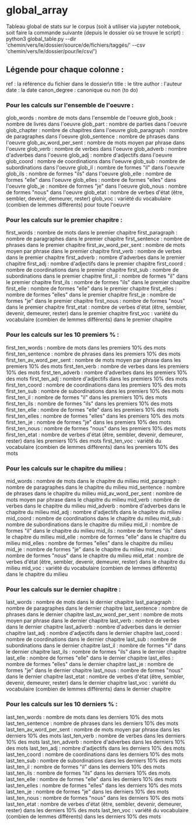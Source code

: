 # global_array
Tableau global de stats sur le corpus (soit à utiliser via jupyter notebook, soit faire la commande suivante (depuis le dossier où se trouve le script) :
	python3 global_table.py --dir 'chemin/vers/le/dossier/source/de/fichiers/taggés/' --csv 		'chemin/vers/le/dossier/pour/le/csv/')

## Légende pour chaque colonne :

ref : la référence du fichier dans le dossier\n
title : le titre
author : l'auteur
date : la date
canon_degree : canonique ou non (to do)

### Pour les calculs sur l'ensemble de l'oeuvre :
glob_words : nombre de mots dans l'ensemble de l'oeuvre
glob_book : nombre de livres dans l'oeuvre
glob_part : nombre de parties dans l'oeuvre
glob_chapter : nombre de chapitres dans l'oeuvre
glob_paragraph : nombre de paragraphes dans l'oeuvre
glob_sentence : nombre de phrases dans l'oeuvre
glob_av_word_per_sent : nombre de mots moyen par phrase dans l'oeuvre
glob_verb : nombre de verbes dans l'oeuvre
glob_adverb : nombre d'adverbes dans l'oeuvre
glob_adj : nombre d'adjectifs dans l'oeuvre
glob_coord : nombre de coordinations dans l'oeuvre
glob_sub : nombre de subordinations dans l'oeuvre
glob_il : nombre de formes "il" dans l'oeuvre
glob_ils : nombre de formes "ils" dans l'oeuvre
glob_elle : nombre de formes "elle" dans l'oeuvre
glob_elles : nombre de formes "elles" dans l'oeuvre
glob_je : nombre de formes "je" dans l'oeuvre
glob_nous : nombre de formes "nous" dans l'oeuvre
glob_etat : nombre de verbes d'état (être, sembler, devenir, demeurer, rester)
glob_voc : variété du vocabulaire (combien de lemmes différents) pour toute l'oeuvre

### Pour les calculs sur le premier chapitre :
first_words : nombre de mots dans le premier chapitre
first_paragraph : nombre de paragraphes dans le premier chapitre
first_sentence : nombre de phrases dans le premier chapitre
first_av_word_per_sent : nombre de mots moyen par phrase dans le premier chapitre
first_verb : nombre de verbes dans le premier chapitre
first_adverb : nombre d'adverbes dans le premier chapitre
first_adj : nombre d'adjectifs dans le premier chapitre
first_coord : nombre de coordinations dans le premier chapitre
first_sub : nombre de subordinations dans le premier chapitre
first_il : nombre de formes "il" dans le premier chapitre
first_ils : nombre de formes "ils" dans le premier chapitre
first_elle : nombre de formes "elle" dans le premier chapitre
first_elles : nombre de formes "elles" dans le premier chapitre
first_je : nombre de formes "je" dans le premier chapitre
first_nous : nombre de formes "nous" dans le premier chapitre
first_etat : nombre de verbes d'état (être, sembler, devenir, demeurer, rester) dans le premier chapitre
first_voc : variété du vocabulaire (combien de lemmes différents) dans le premier chapitre

### Pour les calculs sur les 10 premiers % :
first_ten_words : nombre de mots dans les premiers 10% des mots
first_ten_sentence : nombre de phrases dans les premiers 10% des mots
first_ten_av_word_per_sent : nombre de mots moyen par phrase dans les premiers 10% des mots
first_ten_verb : nombre de verbes dans les premiers 10% des mots
first_ten_adverb : nombre d'adverbes dans les premiers 10% des mots
first_ten_adj : nombre d'adjectifs dans les premiers 10% des mots
first_ten_coord : nombre de coordinations dans les premiers 10% des mots
first_ten_sub : nombre de subordinations dans les premiers 10% des mots
first_ten_il : nombre de formes "il" dans les premiers 10% des mots
first_ten_ils : nombre de formes "ils" dans les premiers 10% des mots
first_ten_elle : nombre de formes "elle" dans les premiers 10% des mots
first_ten_elles : nombre de formes "elles" dans les premiers 10% des mots
first_ten_je : nombre de formes "je" dans les premiers 10% des mots
first_ten_nous : nombre de formes "nous" dans les premiers 10% des mots
first_ten_etat : nombre de verbes d'état (être, sembler, devenir, demeurer, rester) dans les premiers 10% des mots
first_ten_voc : variété du vocabulaire (combien de lemmes différents) dans les premiers 10% des mots

### Pour les calculs sur le chapitre du milieu :
mid_words : nombre de mots dans le chapitre du milieu
mid_paragraph : nombre de paragraphes dans le chapitre du milieu
mid_sentence : nombre de phrases dans le chapitre du milieu
mid_av_word_per_sent : nombre de mots moyen par phrase dans le chapitre du milieu
mid_verb : nombre de verbes dans le chapitre du milieu
mid_adverb : nombre d'adverbes dans le chapitre du milieu
mid_adj : nombre d'adjectifs dans le chapitre du milieu
mid_coord : nombre de coordinations dans le chapitre du milieu
mid_sub : nombre de subordinations dans le chapitre du milieu
mid_il : nombre de formes "il" dans le chapitre du milieu
mid_ils : nombre de formes "ils" dans le chapitre du milieu
mid_elle : nombre de formes "elle" dans le chapitre du milieu
mid_elles : nombre de formes "elles" dans le chapitre du milieu
mid_je : nombre de formes "je" dans le chapitre du milieu
mid_nous : nombre de formes "nous" dans le chapitre du milieu
mid_etat : nombre de verbes d'état (être, sembler, devenir, demeurer, rester) dans le chapitre du milieu
mid_voc : variété du vocabulaire (combien de lemmes différents) dans le chapitre du milieu

### Pour les calculs sur le dernier chapitre :
last_words : nombre de mots dans le dernier chapitre
last_paragraph : nombre de paragraphes dans le dernier chapitre
last_sentence : nombre de phrases dans le dernier chapitre
last_av_word_per_sent : nombre de mots moyen par phrase dans le dernier chapitre
last_verb : nombre de verbes dans le dernier chapitre
last_adverb : nombre d'adverbes dans le dernier chapitre
last_adj : nombre d'adjectifs dans le dernier chapitre
last_coord : nombre de coordinations dans le dernier chapitre
last_sub : nombre de subordinations dans le dernier chapitre
last_il : nombre de formes "il" dans le dernier chapitre
last_ils : nombre de formes "ils" dans le dernier chapitre
last_elle : nombre de formes "elle" dans le dernier chapitre
last_elles : nombre de formes "elles" dans le dernier chapitre
last_je : nombre de formes "je" dans le dernier chapitre
last_nous : nombre de formes "nous" dans le dernier chapitre
last_etat : nombre de verbes d'état (être, sembler, devenir, demeurer, rester) dans le dernier chapitre
last_voc : variété du vocabulaire (combien de lemmes différents) dans le dernier chapitre

### Pour les calculs sur les 10 derniers % :
last_ten_words : nombre de mots dans les derniers 10% des mots
last_ten_sentence : nombre de phrases dans les derniers 10% des mots
last_ten_av_word_per_sent : nombre de mots moyen par phrase dans les derniers 10% des mots
last_ten_verb : nombre de verbes dans les derniers 10% des mots
last_ten_adverb : nombre d'adverbes dans les derniers 10% des mots
last_ten_adj : nombre d'adjectifs dans les derniers 10% des mots
last_ten_coord : nombre de coordinations dans les derniers 10% des mots
last_ten_sub : nombre de subordinations dans les derniers 10% des mots
last_ten_il : nombre de formes "il" dans les derniers 10% des mots
last_ten_ils : nombre de formes "ils" dans les derniers 10% des mots
last_ten_elle : nombre de formes "elle" dans les derniers 10% des mots
last_ten_elles : nombre de formes "elles" dans les derniers 10% des mots
last_ten_je : nombre de formes "je" dans les derniers 10% des mots
last_ten_nous : nombre de formes "nous" dans les derniers 10% des mots
last_ten_etat : nombre de verbes d'état (être, sembler, devenir, demeurer, rester) dans les derniers 10% des mots
last_ten_voc : variété du vocabulaire (combien de lemmes différents) dans les derniers 10% des mots
